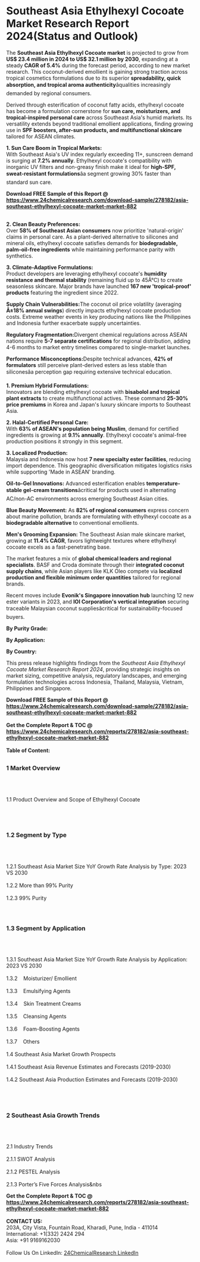 <h1>Southeast Asia Ethylhexyl Cocoate Market Research Report 2024(Status and Outlook)</h1><p>The <strong>Southeast Asia Ethylhexyl Cocoate market</strong> is projected to grow from <strong>US$ 23.4 million in 2024 to US$ 32.1 million by 2030</strong>, expanding at a steady <strong>CAGR of 5.4%</strong> during the forecast period, according to new market research. This coconut-derived emollient is gaining strong traction across tropical cosmetics formulations due to its superior <strong>spreadability, quick absorption, and tropical aroma authenticity</strong>âqualities increasingly demanded by regional consumers.</p><p>Derived through esterification of coconut fatty acids, ethylhexyl cocoate has become a formulation cornerstone for <strong>sun care, moisturizers, and tropical-inspired personal care</strong> across Southeast Asia's humid markets. Its versatility extends beyond traditional emollient applications, finding growing use in <strong>SPF boosters, after-sun products, and multifunctional skincare</strong> tailored for ASEAN climates.</p><p><strong>1. Sun Care Boom in Tropical Markets:</strong><br>
With Southeast Asia's UV index regularly exceeding 11+, sunscreen demand is surging at <strong>7.2% annually</strong>. Ethylhexyl cocoate's compatibility with inorganic UV filters and non-greasy finish make it ideal for <strong>high-SPF, sweat-resistant formulations</strong>âa segment growing 30% faster than standard sun care.</p><div><b>Download FREE Sample of this Report @ 
            <a href="https://www.24chemicalresearch.com/download-sample/278182/asia-southeast-ethylhexyl-cocoate-market-market-882">
            https://www.24chemicalresearch.com/download-sample/278182/asia-southeast-ethylhexyl-cocoate-market-market-882</a></b></div><br><p><strong>2. Clean Beauty Preferences:</strong><br>
Over <strong>58% of Southeast Asian consumers</strong> now prioritize 'natural-origin' claims in personal care. As a plant-derived alternative to silicones and mineral oils, ethylhexyl cocoate satisfies demands for <strong>biodegradable, palm-oil-free ingredients</strong> while maintaining performance parity with synthetics.</p><p><strong>3. Climate-Adaptive Formulations:</strong><br>  
Product developers are leveraging ethylhexyl cocoate's <strong>humidity resistance and thermal stability</strong> (remaining fluid up to 45Â°C) to create seasonless skincare. Major brands have launched <strong>167 new 'tropical-proof' products</strong> featuring the ingredient since 2022.</p><p><strong>Supply Chain Vulnerabilities:</strong>The coconut oil price volatility (averaging <strong>Â±18% annual swings</strong>) directly impacts ethylhexyl cocoate production costs. Extreme weather events in key producing nations like the Philippines and Indonesia further exacerbate supply uncertainties.</p><p><strong>Regulatory Fragmentation:</strong>Divergent chemical regulations across ASEAN nations require <strong>5-7 separate certifications</strong> for regional distribution, adding 4-6 months to market entry timelines compared to single-market launches.</p><p><strong>Performance Misconceptions:</strong>Despite technical advances, <strong>42% of formulators</strong> still perceive plant-derived esters as less stable than siliconesâa perception gap requiring extensive technical education.</p><p><strong>1. Premium Hybrid Formulations:</strong><br>  
Innovators are blending ethylhexyl cocoate with <strong>bisabolol and tropical plant extracts</strong> to create multifunctional actives. These command <strong>25-30% price premiums</strong> in Korea and Japan's luxury skincare imports to Southeast Asia.</p><p><strong>2. Halal-Certified Personal Care:</strong><br>
With <strong>63% of ASEAN's population being Muslim</strong>, demand for certified ingredients is growing at <strong>9.1% annually</strong>. Ethylhexyl cocoate's animal-free production positions it strongly in this segment.</p><p><strong>3. Localized Production:</strong><br>
Malaysia and Indonesia now host <strong>7 new specialty ester facilities</strong>, reducing import dependence. This geographic diversification mitigates logistics risks while supporting 'Made in ASEAN' branding.</p><p><strong>Oil-to-Gel Innovations:</strong> Advanced esterification enables <strong>temperature-stable gel-cream transitions</strong>âcritical for products used in alternating AC/non-AC environments across emerging Southeast Asian cities.</p><p><strong>Blue Beauty Movement:</strong> As <strong>82% of regional consumers</strong> express concern about marine pollution, brands are formulating with ethylhexyl cocoate as a <strong>biodegradable alternative</strong> to conventional emollients.</p><p><strong>Men's Grooming Expansion:</strong> The Southeast Asian male skincare market, growing at <strong>11.4% CAGR</strong>, favors lightweight textures where ethylhexyl cocoate excels as a fast-penetrating base.</p><p>The market features a mix of <strong>global chemical leaders and regional specialists</strong>. BASF and Croda dominate through their <strong>integrated coconut supply chains</strong>, while Asian players like KLK Oleo compete via <strong>localized production and flexible minimum order quantities</strong> tailored for regional brands.</p><p>Recent moves include <strong>Evonik's Singapore innovation hub</strong> launching 12 new ester variants in 2023, and <strong>IOI Corporation's vertical integration</strong> securing traceable Malaysian coconut suppliesâcritical for sustainability-focused buyers.</p><p><strong>By Purity Grade:</strong></p><p><strong>By Application:</strong></p><p><strong>By Country:</strong></p><p>This press release highlights findings from the <em>Southeast Asia Ethylhexyl Cocoate Market Research Report 2024</em>, providing strategic insights on market sizing, competitive analysis, regulatory landscapes, and emerging formulation technologies across Indonesia, Thailand, Malaysia, Vietnam, Philippines and Singapore.</p><div><b>Download FREE Sample of this Report @ 
            <a href="https://www.24chemicalresearch.com/download-sample/278182/asia-southeast-ethylhexyl-cocoate-market-market-882">
            https://www.24chemicalresearch.com/download-sample/278182/asia-southeast-ethylhexyl-cocoate-market-market-882</a></b></div><br><div><b>Get the Complete Report & TOC @ 
            <a href="https://www.24chemicalresearch.com/reports/278182/asia-southeast-ethylhexyl-cocoate-market-market-882">
            https://www.24chemicalresearch.com/reports/278182/asia-southeast-ethylhexyl-cocoate-market-market-882</a></b></div><br>
            <b>Table of Content:</b><p><h2><span style="font-size:16px"><strong>1 Market Overview&nbsp;&nbsp; &nbsp;</strong></span></h2><br />
<br />
<p>1.1 Product Overview and Scope of Ethylhexyl Cocoate&nbsp;</p><br />
<br />
<h2><strong><span style="font-size:16px">1.2 Segment by Type&nbsp;&nbsp; &nbsp;</span></strong></h2><br />
<br />
<p>1.2.1 Southeast Asia Market Size YoY Growth Rate Analysis by Type: 2023 VS 2030&nbsp;&nbsp; &nbsp;<br /><br />
1.2.2 More than 99% Purity&nbsp;&nbsp; &nbsp;<br /><br />
1.2.3 99% Purity<br /><br />
<br />
<h2><span style="font-size:16px"><strong>1.3 Segment by Application&nbsp;&nbsp;</strong></span></h2><br />
<br />
<p>1.3.1 Southeast Asia Market Size YoY Growth Rate Analysis by Application: 2023 VS 2030&nbsp;&nbsp; &nbsp;<br /><br />
1.3.2&nbsp;&nbsp; &nbsp;Moisturizer/ Emollient<br /><br />
1.3.3&nbsp;&nbsp; &nbsp;Emulsifying Agents<br /><br />
1.3.4&nbsp;&nbsp; &nbsp;Skin Treatment Creams<br /><br />
1.3.5&nbsp;&nbsp; &nbsp;Cleansing Agents<br /><br />
1.3.6&nbsp;&nbsp; &nbsp;Foam-Boosting Agents<br /><br />
1.3.7&nbsp;&nbsp; &nbsp;Others<br /><br />
1.4 Southeast Asia Market Growth Prospects&nbsp;&nbsp; &nbsp;<br /><br />
1.4.1 Southeast Asia Revenue Estimates and Forecasts (2019-2030)&nbsp;&nbsp; &nbsp;<br /><br />
1.4.2 Southeast Asia Production Estimates and Forecasts (2019-2030)&nbsp;&nbsp;</p><br />
<br />
<h2><span style="font-size:16px"><strong>2 Southeast Asia Growth Trends&nbsp;&nbsp; &nbsp;</strong></span></h2><br />
<br />
<p>2.1 Industry Trends&nbsp;&nbsp; &nbsp;<br /><br />
2.1.1 SWOT Analysis&nbsp;&nbsp; &nbsp;<br /><br />
2.1.2 PESTEL Analysis&nbsp;&nbsp; &nbsp;<br /><br />
2.1.3 Porter&rsquo;s Five Forces Analysis&nbs</p><div><b>Get the Complete Report & TOC @ 
            <a href="https://www.24chemicalresearch.com/reports/278182/asia-southeast-ethylhexyl-cocoate-market-market-882">
            https://www.24chemicalresearch.com/reports/278182/asia-southeast-ethylhexyl-cocoate-market-market-882</a></b></div><br><b>CONTACT US:</b><br>
            203A, City Vista, Fountain Road, Kharadi, Pune, India - 411014<br>
            International: +1(332) 2424 294<br>
            Asia: +91 9169162030 <br><br>
            Follow Us On LinkedIn: <a href="https://www.linkedin.com/company/24chemicalresearch/">24ChemicalResearch LinkedIn</a>